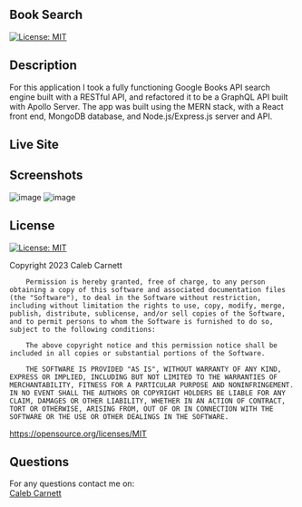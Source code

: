 ## Book Search

[![License: MIT](https://img.shields.io/badge/License-MIT-yellow.svg)](https://opensource.org/licenses/MIT)

## Description

For this application I took a fully functioning Google Books API search engine built with a RESTful API, and refactored it to be a GraphQL API built with Apollo Server. The app was built using the MERN stack, with a React front end, MongoDB database, and Node.js/Express.js server and API.

## Live Site

## Screenshots

![image](https://user-images.githubusercontent.com/111102789/226780591-78391ddc-9a55-4822-bffc-8f69f4d3e6e4.png)
![image](https://user-images.githubusercontent.com/111102789/226781014-c0b57e1d-fd3d-4926-b940-512900717bbc.png)

## License

[![License: MIT](https://img.shields.io/badge/License-MIT-yellow.svg)](https://opensource.org/licenses/MIT)

Copyright 2023 Caleb Carnett

        Permission is hereby granted, free of charge, to any person obtaining a copy of this software and associated documentation files (the "Software"), to deal in the Software without restriction, including without limitation the rights to use, copy, modify, merge, publish, distribute, sublicense, and/or sell copies of the Software, and to permit persons to whom the Software is furnished to do so, subject to the following conditions:

        The above copyright notice and this permission notice shall be included in all copies or substantial portions of the Software.

        THE SOFTWARE IS PROVIDED "AS IS", WITHOUT WARRANTY OF ANY KIND, EXPRESS OR IMPLIED, INCLUDING BUT NOT LIMITED TO THE WARRANTIES OF MERCHANTABILITY, FITNESS FOR A PARTICULAR PURPOSE AND NONINFRINGEMENT. IN NO EVENT SHALL THE AUTHORS OR COPYRIGHT HOLDERS BE LIABLE FOR ANY CLAIM, DAMAGES OR OTHER LIABILITY, WHETHER IN AN ACTION OF CONTRACT, TORT OR OTHERWISE, ARISING FROM, OUT OF OR IN CONNECTION WITH THE SOFTWARE OR THE USE OR OTHER DEALINGS IN THE SOFTWARE.

https://opensource.org/licenses/MIT

## Questions

For any questions contact me on: <br />
[Caleb Carnett](https://github.com/calebcarnett) <br />
